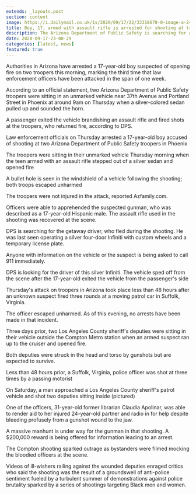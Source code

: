 ```yaml
---
extends: _layouts.post
section: content
image: https://i.dailymail.co.uk/1s/2020/09/17/22/33318678-0-image-a-24_1600379380405.jpg 
title: Boy, 17, armed with assault rifle is arrested for shooting at troopers in Arizona 
description: The Arizona Department of Public Safety is searching for a second suspect in connection to a shooting targeting two troopers. The accused 17-year-old gunman was apprehended at the scene. 
date: 2020-09-17-23-00-29 
categories: [latest, news] 
featured: true 
--- 
```

Authorities in Arizona have arrested a 17-year-old boy suspected of opening fire on two troopers this morning, marking the third time that law enforcement officers have been attacked in the span of one week.

According to an official statement, two Arizona Department of Public Safety troopers were sitting in an unmarked vehicle near 37th Avenue and Portland Street in Phoenix at around 9am on Thursday when a silver-colored sedan pulled up and sounded the horn.

A passenger exited the vehicle brandishing an assault rifle and fired shots at the troopers, who returned fire, according to DPS.

Law enforcement officials on Thursday arrested a 17-year-old boy accused of shooting at two Arizona Department of Public Safety troopers in Phoenix 

The troopers were sitting in their unmarked vehicle Thursday morning when the teen armed with an assault rifle stepped out of a silver sedan and opened fire 

A bullet hole is seen in the windshield of a vehicle following the shooting; both troops escaped unharmed 

The troopers were not injured in the attack, reported Azfamily.com.

Officers were able to apprehended the suspected gunman, who was described as a 17-year-old Hispanic male. The assault rifle used in the shooting was recovered at the scene.

DPS is searching for the getaway driver, who fled during the shooting. He was last seen operating a silver four-door Infiniti with custom wheels and a temporary license plate.

Anyone with information on the vehicle or the suspect is being asked to call 911 immediately.  

DPS is looking for the driver of this silver Infiniti. The vehicle sped off from the scene after the 17-year-old exited the vehicle from the passenger's side 

Thursday's attack on troopers in Arizona took place less than 48 hours after an unknown suspect fired three rounds at a moving patrol car in Suffolk, Virginia.

The officer escaped unharmed. As of this evening, no arrests have been made in that incident. 

Three days prior, two Los Angeles County sheriff's deputies were sitting in their vehicle outside the Compton Metro station when an armed suspect ran up to the cruiser and opened fire. 

Both deputies were struck in the head and torso by gunshots but are expected to survive. 

Less than 48 hours prior, a Suffolk, Virginia, police officer was shot at three times by a passing motorist  

On Saturday, a man approached a Los Angeles County sheriff's patrol vehicle and shot two deputies sitting inside (pictured) 

One of the officers, 31-year-old former librarian Claudia Apolinar, was able to render aid to her injured 24-year-old partner and radio in for help despite bleeding profusely from a gunshot wound to the jaw.  

A massive manhunt is under way for the gunman in that shooting. A $200,000 reward is being offered for information leading to an arrest. 

The Compton shooting sparked outrage as bystanders were filmed mocking the bloodied officers at the scene.

Videos of ill-wishers railing against the wounded deputies enraged critics who said the shooting was the result of a groundswell of anti-police sentiment fueled by a turbulent summer of demonstrations against police brutality sparked by a series of shootings targeting Black men and women.  

